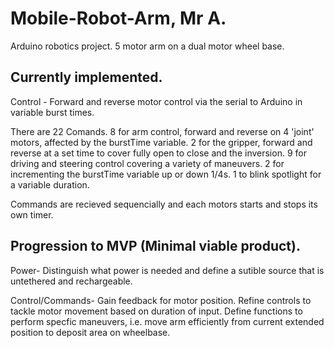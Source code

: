 # Mobile-Robot-Arm, Mr A.
Arduino robotics project. 5 motor arm on a dual motor wheel base.

Currently implemented.
----------------------

Control - Forward and reverse motor control via the serial to Arduino in variable burst times.

There are 22 Comands. 8 for arm control, forward and reverse on 4 'joint' motors, affected by the burstTime variable. 2 for the gripper, forward and reverse at a set time to cover fully open to close and the inversion. 9 for driving and steering control covering a variety of maneuvers. 2 for incrementing the burstTime variable up or down 1/4s. 1 to blink spotlight for a variable duration.

Commands are recieved sequencially and each motors starts and stops its own timer.

Progression to MVP (Minimal viable product).
------------

Power- Distinguish what power is needed and define a sutible source that is untethered and rechargeable.

Control/Commands- Gain feedback for motor position. Refine controls to tackle motor movement based on duration of input. Define functions to perform specfic maneuvers, i.e. move arm efficiently from current extended position to deposit area on wheelbase.

